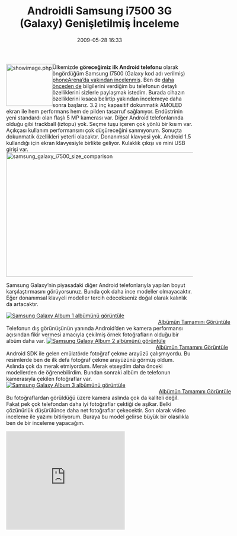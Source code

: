 ﻿---
layout: post
title: Androidli Samsung i7500 3G (Galaxy) Geni&#351;letilmi&#351; &#304;nceleme
date: 2009-05-28 16:33
comments: true
categories: []
---
<img style="border-right-width: 0px; margin: 0px 0px 5px; display: inline; border-top-width: 0px; border-bottom-width: 0px; border-left-width: 0px" title="showimage.php" src="http://onurbaykal.com.tr/wp-content/uploads/2009/05/showimagephp.jpg" border="0" alt="showimage.php" width="125" height="113" align="left" /> Ülkemizde <strong>göreceğimiz ilk Android telefonu</strong> olarak öngördüğüm Samsung I7500 (Galaxy kod adı verilmiş) <a href="http://www.phonearena.com/htmls/Samsung-Galaxy-I7500-Preview-review-r_2173.html">phoneArena’da yakından incelenmiş</a>. Ben de <a href="http://onurbaykal.com.tr/sirketsel/samsung-i7500-aka-androidli-samsung">daha önceden de</a> bilgilerini verdiğim bu telefonun detaylı özelliklerini sizlerle paylaşmak istedim. Burada cihazın özelliklerini kısaca belirtip yakından incelemeye daha sonra başlarız. 3.2 inç kapasitif dokunmatik AMOLED ekran ile hem performans hem de pilden tasarruf sağlanıyor. Endüstrinin yeni standardı olan flaşlı 5 MP kamerası var. Diğer Android telefonlarında olduğu gibi trackball (iztopu) yok. Seçme tuşu içeren çok yönlü bir kısım var. Açıkçası kullanım performansını çok düşüreceğini sanmıyorum. Sonuçta dokunmatik özellikleri yeterli olacaktır. Donanımsal klavyesi yok. Android 1.5 kullandığı için ekran klavyesiyle birlikte geliyor. Kulaklık çıkışı ve mini USB girişi var. <!--more--><img style="border-right-width: 0px; margin: 0px auto 5px; display: block; float: none; border-top-width: 0px; border-bottom-width: 0px; border-left-width: 0px" title="samsung_galaxy_i7500_size_comparison" src="http://onurbaykal.com.tr/wp-content/uploads/2009/05/samsung-galaxy-i7500-size-comparison.jpg" border="0" alt="samsung_galaxy_i7500_size_comparison" width="690" height="335" />

Samsung Galaxy’nin piyasadaki diğer Android telefonlarıyla yapılan boyut karşılaştırmasını görüyorsunuz. Bunda çok daha ince modeller olmayacaktır. Eğer donanımsal klavyeli modeller tercih edecekseniz doğal olarak kalınlık da artacaktır.
<div id="scid:66721397-FF69-4ca6-AEC4-17E6B3208830:78ee4345-a49d-4649-bf20-ee132a3501b5" class="wlWriterEditableSmartContent" style="padding-bottom: 0px; margin: 0px; padding-left: 0px; padding-right: 0px; display: inline; float: none; padding-top: 0px"><a style="border:0px" href="http://cid-b4d37b202b543075.skydrive.live.com/redir.aspx?page=browse&amp;resid=B4D37B202B543075!2105&amp;ct=photos"><img style="border:0px" src="http://onurbaykal.com.tr/wp-content/uploads/2009/05/inlinerepresentationb34e8102b9de4aebad4701451f82555f.jpg" alt="Samsung Galaxy Album 1 albümünü görüntüle" /></a>
<div style="width: 605px; text-align: right;"><a href="http://cid-b4d37b202b543075.skydrive.live.com/redir.aspx?page=browse&amp;resid=B4D37B202B543075!2105&amp;ct=photos">Albümün Tamamını Görüntüle</a></div>
</div>
Telefonun dış görünüşünün yanında Android’den ve kamera performansı açısından fikir vermesi amacıyla çekilmiş örnek fotoğrafların olduğu bir albüm daha var.
<div id="scid:66721397-FF69-4ca6-AEC4-17E6B3208830:33a3806f-6410-47db-8e5e-e7661a6ec24f" class="wlWriterEditableSmartContent" style="padding-bottom: 0px; margin: 0px; padding-left: 0px; padding-right: 0px; display: inline; float: none; padding-top: 0px"><a style="border:0px" href="http://cid-b4d37b202b543075.skydrive.live.com/redir.aspx?page=browse&amp;resid=B4D37B202B543075!2116&amp;ct=photos"><img style="border:0px" src="http://onurbaykal.com.tr/wp-content/uploads/2009/05/inlinerepresentation61221ccf6d1748ffbbe0d3987728c2a5.jpg" alt="Samsung Galaxy Album 2 albümünü görüntüle" /></a>
<div style="width: 599px; text-align: right;"><a href="http://cid-b4d37b202b543075.skydrive.live.com/redir.aspx?page=browse&amp;resid=B4D37B202B543075!2116&amp;ct=photos">Albümün Tamamını Görüntüle</a></div>
</div>
Android SDK ile gelen emülatörde fotoğraf çekme arayüzü çalışmıyordu. Bu resimlerde ben de ilk defa fotoğraf çekme arayüzünü görmüş oldum. Aslında çok da merak etmiyordum. Merak etseydim daha önceki modellerden de öğrenebilirdim. Bundan sonraki albüm de telefonun kamerasıyla çekilen fotoğraflar var.
<div id="scid:66721397-FF69-4ca6-AEC4-17E6B3208830:d1e6e08d-b30f-421a-94ce-8e96f7cc7b81" class="wlWriterEditableSmartContent" style="padding-bottom: 0px; margin: 0px; padding-left: 0px; padding-right: 0px; display: inline; float: none; padding-top: 0px"><a style="border:0px" href="http://cid-b4d37b202b543075.skydrive.live.com/redir.aspx?page=browse&amp;resid=B4D37B202B543075!2133&amp;ct=photos"><img style="border:0px" src="http://onurbaykal.com.tr/wp-content/uploads/2009/05/inlinerepresentatione8dacf749a9d48e98a59e6544fee7474.jpg" alt="Samsung Galaxy Album 3 albümünü görüntüle" /></a>
<div style="width: 607px; text-align: right;"><a href="http://cid-b4d37b202b543075.skydrive.live.com/redir.aspx?page=browse&amp;resid=B4D37B202B543075!2133&amp;ct=photos">Albümün Tamamını Görüntüle</a></div>
</div>
Bu fotoğraflardan görüldüğü üzere kamera aslında çok da kaliteli değil. Fakat pek çok telefondan daha iyi fotoğraflar çektiği de aşikar. Belki çözünürlük düşürülünce daha net fotoğraflar çekecektir. Son olarak video inceleme ile yazımı bitiriyorum. Buraya bu model gelirse büyük bir olasılıkla ben de bir inceleme yapacağım.

<object classid="clsid:d27cdb6e-ae6d-11cf-96b8-444553540000" width="320" height="265" codebase="http://download.macromedia.com/pub/shockwave/cabs/flash/swflash.cab#version=6,0,40,0"><param name="allowFullScreen" value="true" /><param name="allowscriptaccess" value="always" /><param name="src" value="http://www.youtube.com/v/rhBgLQSxfjE&amp;hl=en&amp;fs=1&amp;rel=0&amp;color1=0x3a3a3a&amp;color2=0x999999" /><param name="allowfullscreen" value="true" /><embed type="application/x-shockwave-flash" width="320" height="265" src="http://www.youtube.com/v/rhBgLQSxfjE&amp;hl=en&amp;fs=1&amp;rel=0&amp;color1=0x3a3a3a&amp;color2=0x999999" allowscriptaccess="always" allowfullscreen="true"></embed></object>
